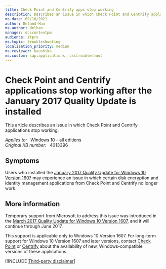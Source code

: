 ```yaml
---
title: Check Point and Centrify apps stop working
description: Describes an issue in which Check Point and Centrify applications stop working in Windows 10 Version 1607 after the January 2017 Quality Update is installed. A temporary fix is scheduled for a March 2017 update.
ms.date: 09/10/2021
author: Deland-Han
ms.author: delhan
manager: dcscontentpm
audience: itpro
ms.topic: troubleshooting
localization_priority: medium
ms.reviewer: kaushika
ms.custom: sap:applications, csstroubleshoot
---
```

# Check Point and Centrify applications stop working after the January 2017 Quality Update is installed

This article describes an issue in which Check Point and Centrify applications stop working.

_Applies to:_ &nbsp; Windows 10 - all editions  
_Original KB number:_ &nbsp; 4013396

## Symptoms

Users who installed the [January 2017 Quality Update for Windows 10 Version 1607](https://support.microsoft.com/help/4009938/windows-10-update-kb3213986) may experience an issue in which certain disk encryption and identity management applications from Check Point and Centrify no longer work.

## More information

Temporary support from Microsoft to address this issue was introduced in the [March 2017 Quality Update for Windows 10 Version 1607](https://support.microsoft.com/help/4016635), and it will continue through June 2017.

This support is applicable only to Windows 10 Version 1607. For long-term support for Windows 10 Version 1607 and later versions, contact [Check Point](https://www.checkpoint.com/) or [Centrify](https://www.centrify.com/) about the availability of new, Windows-compatible versions of these applications.

[!INCLUDE [Third-party disclaimer](../../includes/third-party-disclaimer.md)]
